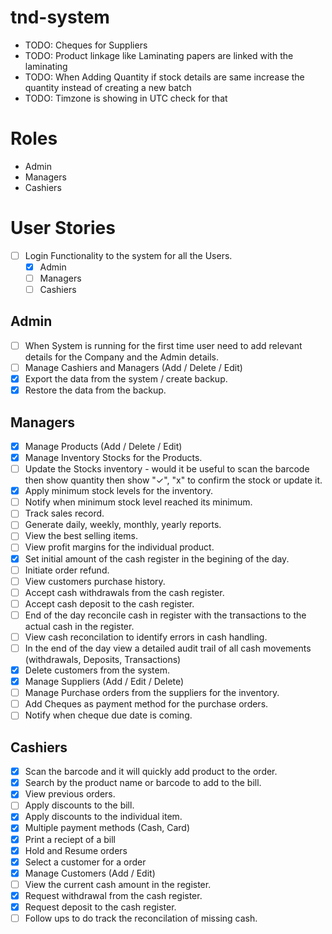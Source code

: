 # tnd-system

-   TODO: Cheques for Suppliers
-   TODO: Product linkage like Laminating papers are linked with the laminating
-   TODO: When Adding Quantity if stock details are same increase the quantity instead of creating a new batch
-   TODO: Timzone is showing in UTC check for that

# Roles
- Admin
- Managers
- Cashiers

# User Stories
- [ ] Login Functionality to the system for all the Users.
  - [x] Admin
  - [ ] Managers
  - [ ] Cashiers

## Admin
- [ ] When System is running for the first time user need to add relevant details for the Company and the Admin details.
- [ ] Manage Cashiers and Managers (Add / Delete / Edit)
- [x] Export the data from the system / create backup.
- [x] Restore the data from the backup.

## Managers
- [x] Manage Products (Add / Delete / Edit)
- [x] Manage Inventory Stocks for the Products.
- [ ] Update the Stocks inventory - would it be useful to scan the barcode then show quantity then show "✓", "x" to confirm the stock or update it.
- [x] Apply minimum stock levels for the inventory.
- [ ] Notify when minimum stock level reached its minimum.
- [ ] Track sales record.
- [ ] Generate daily, weekly, monthly, yearly reports.
- [ ] View the best selling items.
- [ ] View profit margins for the individual product.
- [x] Set initial amount of the cash register in the begining of the day.
- [ ] Initiate order refund.
- [ ] View customers purchase history.
- [ ] Accept cash withdrawals from the cash register.
- [ ] Accept cash deposit to the cash register.
- [ ] End of the day reconcile cash in register with the transactions to the actual cash in the register.
- [ ] View cash reconcilation to identify errors in cash handling.
- [ ] In the end of the day view a detailed audit trail of all cash movements (withdrawals, Deposits, Transactions)
- [x] Delete customers from the system.
- [x] Manage Suppliers (Add / Edit / Delete)
- [ ] Manage Purchase orders from the suppliers for the inventory.
- [ ] Add Cheques as payment method for the purchase orders.
- [ ] Notify when cheque due date is coming.

## Cashiers
- [x] Scan the barcode and it will quickly add product to the order.
- [x] Search by the product name or barcode to add to the bill.
- [x] View previous orders.
- [ ] Apply discounts to the bill.
- [x] Apply discounts to the individual item.
- [x] Multiple payment methods (Cash, Card)
- [x] Print a reciept of a bill
- [x] Hold and Resume orders
- [x] Select a customer for a order
- [x] Manage Customers (Add / Edit)
- [ ] View the current cash amount in the register.
- [x] Request withdrawal from the cash register.
- [x] Request deposit to the cash register.
- [ ] Follow ups to do track the reconcilation of missing cash.
